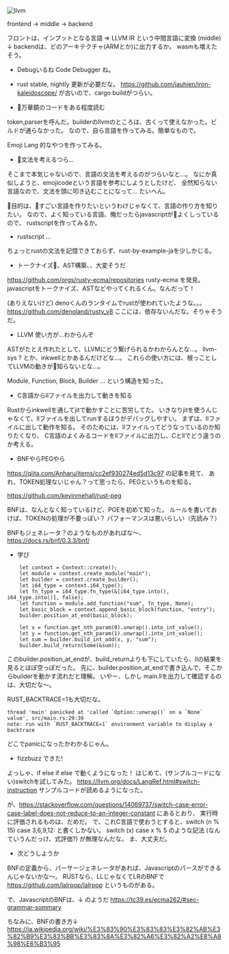 <!-- 
title: LLVMとRustを学ぶ
date: 2021-09-04T18:58:00+09:00
draft: false
description: 
image: 
icon: 🦀
-->

![llvm](https://qiita-user-contents.imgix.net/https%3A%2F%2Fqiita-image-store.s3.amazonaws.com%2F0%2F227781%2F1bef0ae4-5a98-b7d1-1e12-c6533e23ebe4.png?ixlib=rb-4.0.0&auto=format&gif-q=60&q=75&w=1400&fit=max&s=cb0956dd39fa7c65562a467ce95026e9)

frontend → middle → backend

フロントは、インプットとなる言語
=> LLVM IR という中間言語に変換 (middle)
↓
backendは、どのアーキテクチャ(ARMとか)に出力するか。
wasmも増えたそう。

* Debugいるね
Code Debugger ね。

* rust
stable, nightly 更新が必要だな。
https://github.com/jauhien/iron-kaleidoscope/ が古いので、cargo buildがつらい。


* 万華鏡のコードをある程度読む

token,parserを呼んだ。builderのllvmのところは、古くって使えなかった。ビルドが通らなかった。
なので、自ら言語を作ってみる。簡単なもので。

Emoji Lang 的なやつを作ってみる。

* 文法を考えるつら...

そこまで本気じゃないので、言語の文法を考えるのがつらいなと...。
なにか真似しようと、emojicodeという言語を参考にしようとしたけど、
全然知らない言語なので、文法を頭に叩き込むことになって... たいへん。

目的は、すごい言語を作りたいというわけじゃなくて、言語の作り方を知りたい。
なので、よく知っている言語、俺だったらjavascriptがよくしっているので、
rustscriptを作ってみるか。

* rustscript ...

ちょっとrustの文法を記憶できておらず、rust-by-example-jaを少しかじる。

* トークナイズ、AST構築、、大変そうだ

https://github.com/orgs/rusty-ecma/repositories rusty-ecma を発見。
javascriptをトークナイズ、ASTなどやってくれるくん。なんだって！

(ありえないけど) denoくんのランタイムでrustが使われていたような。。。
https://github.com/denoland/rusty_v8 ここには、依存ないんだな。そりゃそうだ。

* LLVM 使い方が...わからんぞ

ASTがたとえ作れたとして、LLVMにどう繋げられるかわからんとな...。
llvm-sys ? とか、inkwellとかあるんだけどな...。
これらの使い方には、根っことしてLLVMの動きが知らないとな...。

Module, Function, Block, Builder ... という構造を知った。

* C言語からllファイルを出力して動きを知る

Rustからinkwellを通してjitで動かすことに苦労してた。
いきなりjitを使うんじゃなくて、llファイルを出してrunするほうがデバッグしやすい。
まずは、llファイルに出して動作を知る。
そのためには、llファイルってどうなっているのか知りたくなり、
C言語のよくみるコードをllファイルに出力し、Cとllでどう違うのか考える。

* BNFやらPEGやら

https://qiita.com/Anharu/items/cc2ef930274ed5d13c97 の記事を見て、
あれ、TOKEN処理ないじゃん？って思ったら、PEGというものを知る。

https://github.com/kevinmehall/rust-peg

BNFは、なんとなく知っているけど、PGEを初めて知った。
ルールを書いておけば、TOKENの処理が不要っぽい？
パフォーマンスは悪いらしい（先読み？）

BNFもジェネレータ？のようなものがあればな〜、
https://docs.rs/bnf/0.3.3/bnf/

* 学び

```
    let context = Context::create();
    let module = context.create_module("main");
    let builder = context.create_builder();
    let i64_type = context.i64_type();
    let fn_type = i64_type.fn_type(&[i64_type.into(), i64_type.into()], false);
    let function = module.add_function("sum", fn_type, None);
    let basic_block = context.append_basic_block(function, "entry");
    builder.position_at_end(basic_block);

    let x = function.get_nth_param(0).unwrap().into_int_value();
    let y = function.get_nth_param(1).unwrap().into_int_value();
    let sum = builder.build_int_add(x, y, "sum");
    builder.build_return(Some(&sum));
```

このbuilder.position_at_endが、build_returnよりも下にしていたら、llの結果を見るとほぼ空っぽだった。
先に、builder.position_at_endで書き込んで、そこからbuilderを動かす流れだと理解。
いやー、しかし main.llを出力して確認するのは、大切だな〜。

RUST_BACKTRACE=1も大切だな。
```
thread 'main' panicked at 'called `Option::unwrap()` on a `None` value', src/main.rs:29:39
note: run with `RUST_BACKTRACE=1` environment variable to display a backtrace
```
どこでpanicになったかわかるじゃん。

* fizzbuzz できた!

よっしゃ、if else if else で動くようになった！
はじめて、(サンプルコードにない)switchを試してみた。
https://llvm.org/docs/LangRef.html#switch-instruction
サンプルコードが読めるようになった。

が、https://stackoverflow.com/questions/14069737/switch-case-error-case-label-does-not-reduce-to-an-integer-constant にあるとおり、
実行時に評価されるものは、だめだ。
で、これC言語で使おうとすると、switch (n % 15) case 3,6,9,12: と書くしかない。
switch (x) case x % 5 のような記法 (なんていうんだっけ、式評価?) が無理なんだな。
ま、大丈夫だ。

* 次どうしようか

BNFの定義から、パーサージェネレータがあれば、Javascriptのパースができるんじゃないかな〜。
RUSTなら、LLじゃなくてLRのBNFで https://github.com/lalrpop/lalrpop というものがある。

で、JavascriptのBNFは、↓ のようだ
https://tc39.es/ecma262/#sec-grammar-summary 

ちなみに、BNFの書き方↓
https://ja.wikipedia.org/wiki/%E3%83%90%E3%83%83%E3%82%AB%E3%82%B9%E3%83%BB%E3%83%8A%E3%82%A6%E3%82%A2%E8%A8%98%E6%B3%95
